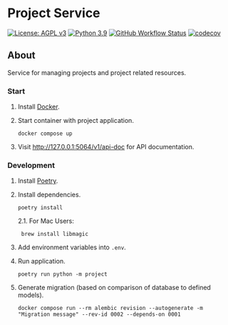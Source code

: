 # Project Service

[![License: AGPL v3](https://img.shields.io/badge/License-AGPL_v3-blue.svg?style=for-the-badge)](https://www.gnu.org/licenses/agpl-3.0)
[![Python 3.9](https://img.shields.io/badge/python-3.9-brightgreen?style=for-the-badge)](https://www.python.org/)
[![GitHub Workflow Status](https://img.shields.io/github/workflow/status/PilotDataPlatform/project/ci?style=for-the-badge)](https://github.com/PilotDataPlatform/project/actions)
[![codecov](https://img.shields.io/codecov/c/github/PilotDataPlatform/project?style=for-the-badge)](https://codecov.io/gh/PilotDataPlatform/project)

## About

Service for managing projects and project related resources.

### Start

1. Install [Docker](https://www.docker.com/get-started/).
2. Start container with project application.

       docker compose up

3. Visit http://127.0.0.1:5064/v1/api-doc for API documentation.

### Development

1. Install [Poetry](https://python-poetry.org/docs/#installation).
2. Install dependencies.

       poetry install

    2.1. For Mac Users:

        brew install libmagic


3. Add environment variables into `.env`.
4. Run application.

       poetry run python -m project

5. Generate migration (based on comparison of database to defined models).

       docker compose run --rm alembic revision --autogenerate -m "Migration message" --rev-id 0002 --depends-on 0001
